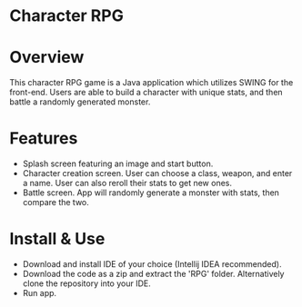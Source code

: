 # Character RPG 

# Overview
This character RPG game is a Java application which utilizes SWING for the front-end. Users are able to build a character with unique stats, and then battle a randomly generated monster.

# Features
- Splash screen featuring an image and start button.
- Character creation screen. User can choose a class, weapon, and enter a name. User can also reroll their stats to get new ones. 
- Battle screen. App will randomly generate a monster with stats, then compare the two.

# Install & Use
- Download and install IDE of your choice (Intellij IDEA recommended).
- Download the code as a zip and extract the 'RPG' folder. Alternatively clone the repository into your IDE.
- Run app.

